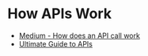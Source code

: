 # How APIs Work

* [Medium - How does an API call work](https://medium.com/@jamesbeck_12148/how-does-an-api-call-work-e771adc08a71)
* [Ultimate Guide to APIs](https://blog.hubspot.com/website/application-programming-interface-api)
